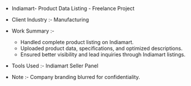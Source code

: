 - Indiamart- Product Data Listing - Freelance Project
- Client Industry :- Manufacturing
- Work Summary :-
     - Handled complete product listing on Indiamart.
     - Uploaded product data, specifications, and optimized descriptions.
     - Ensured better visibility and lead inquiries through Indiamart listings.

- Tools Used :-  Indiamart Seller Panel

- Note :-
  Company branding blurred for confidentiality.
